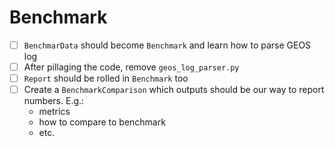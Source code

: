 # Benchmark

- [ ] `BenchmarData` should become `Benchmark` and learn how to parse GEOS log
- [ ] After pillaging the code, remove `geos_log_parser.py`
- [ ] `Report` should be rolled in `Benchmark` too
- [ ] Create a `BenchmarkComparison` which outputs should be our way to report numbers. E.g.:
  - metrics
  - how to compare to benchmark
  - etc.
